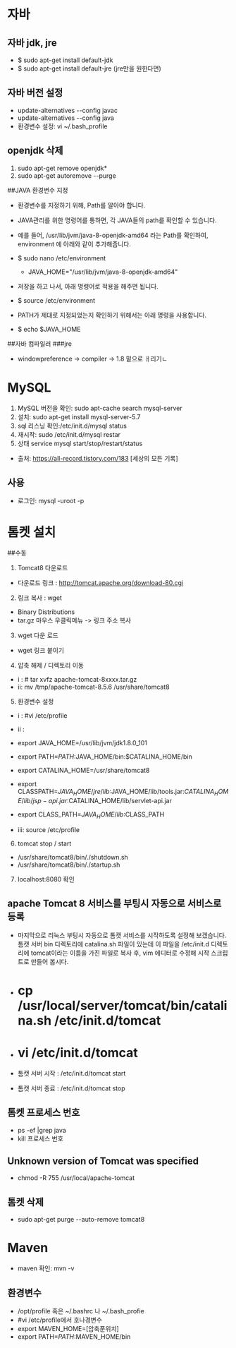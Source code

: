 
# 자바
## 자바 jdk, jre
- $ sudo apt-get install default-jdk 
- $ sudo apt-get install default-jre (jre만을 원한다면)

## 자바 버전 설정
-  update-alternatives --config javac
- update-alternatives --config java
- 환경변수 설정: vi ~/.bash_profile

## openjdk 삭제
1.  sudo apt-get remove openjdk*
2. sudo apt-get autoremove --purge

##JAVA 환경변수 지정

- 환경변수를 지정하기 위해, Path를 알아야 합니다.
- JAVA관리를 위한 명령어를 통하면, 각 JAVA들의 path를 확인할 수 있습니다.
- 예를 들어, /usr/lib/jvm/java-8-openjdk-amd64 라는 Path를 확인하여, environment 에 아래와 같이 추가해줍니다.
- $ sudo nano /etc/environment

    - JAVA_HOME="/usr/lib/jvm/java-8-openjdk-amd64"

- 저장을 하고 나서, 아래 명령어로 적용을 해주면 됩니다.
- $ source /etc/environment

- PATH가 제대로 지정되었는지 확인하기 위해서는 아래 명령을 사용합니다.
- $ echo $JAVA_HOME

##자바 컴파일러
###jre 
- windowpreference -> compiler -> 1.8 밑으로 ㅐ리기ㄴ


# MySQL
1. MySQL 버전을 확인: sudo apt-cache search mysql-server
2. 설치: sudo apt-get install mysql-server-5.7
3. sql 리스닝 확인:/etc/init.d/mysql status
4. 재시작: sudo /etc/init.d/mysql restar
5. 상태  	service mysql start/stop/restart/status
- 출처: https://all-record.tistory.com/183 [세상의 모든 기록]

## 사용
-  로그인: mysql -uroot -p


# 톰켓 설치
##수동
1. Tomcat8 다운로드
- 다운로드 링크 : http://tomcat.apache.org/download-80.cgi

2. 링크 복사 : wget
- Binary Distributions
- tar.gz 마우스 우클릭메뉴 -> 링크 주소 복사

3. wget 다운 로드
-  wget 링크 붙이기

4. 압축 해제 / 디렉토리 이동
- i : # tar xvfz apache-tomcat-8xxxx.tar.gz
- ii: mv /tmp/apache-tomcat-8.5.6 /usr/share/tomcat8

5. 환경변수 설정
- i : #vi /etc/profile
- ii : 
- export JAVA_HOME=/usr/lib/jvm/jdk1.8.0_101
- export PATH=$PATH:$JAVA_HOME/bin:$CATALINA_HOME/bin
- export CATALINA_HOME=/usr/share/tomcat8
- export CLASSPATH=$JAVA_HOME/jre/lib:$JAVA_HOME/lib/tools.jar:$CATALINA_HOME/lib/jsp-api.jar:$CATALINA_HOME/lib/servlet-api.jar
- export CLASS_PATH=$JAVA_HOME/lib:$CLASS_PATH

- iii: source /etc/profile

6. tomcat stop / start
- /usr/share/tomcat8/bin/./shutdown.sh
- /usr/share/tomcat8/bin/./startup.sh

7. localhost:8080 확인


## apache Tomcat 8 서비스를 부팅시 자동으로 서비스로 등록

- 마지막으로 리눅스 부팅시 자동으로 톰캣 서비스를 시작하도록 설정해 보겠습니다. 톰캣 서버 bin 디렉토리에 catalina.sh 파일이 있는데 이 파일을 /etc/init.d 디렉토리에 tomcat이라는 이름을 가진 파일로 복사 후, vim 에디터로 수정해 시작 스크립트로 만들어 봅시다.


- # cp /usr/local/server/tomcat/bin/catalina.sh /etc/init.d/tomcat
- # vi /etc/init.d/tomcat
- 톰캣 서버 시작 : /etc/init.d/tomcat start
- 톰캣 서버 종료 : /etc/init.d/tomcat stop

## 톰켓 프로세스 번호
- ps -ef |grep java
- kill 프로세스 번호


## Unknown version of Tomcat was specified
* chmod -R 755 /usr/local/apache-tomcat

## 톰켓 삭제
- sudo apt-get purge --auto-remove tomcat8


# Maven
- maven 확인: mvn -v

## 환경변수
-  /opt/profile 혹은 ~/.bashrc 나 ~/.bash_profie
- #vi /etc/profile에서 호나경변수
- export MAVEN_HOME=[압축푼위치]
- export PATH=$PATH:$MAVEN_HOME/bin



